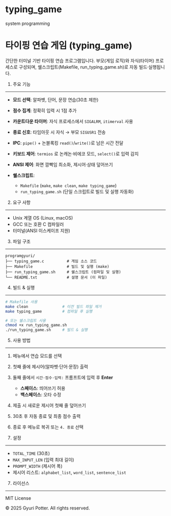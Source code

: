 # typing_game
system programming

# 타이핑 연습 게임 (typing\_game)

간단한 터미널 기반 타이핑 연습 프로그램입니다. 부모(게임 로직)와 자식(타이머) 프로세스로 구성되며, 쉘스크립트(Makefile, run\_typing\_game.sh)로 자동 빌드·실행됩니다.

1. 주요 기능

---

* **모드 선택**: 알파벳, 단어, 문장 연습(30초 제한)
* **점수 집계**: 정확히 입력 시 1점 추가
* **카운트다운 타이머**: 자식 프로세스에서 `SIGALRM`, `itimerval` 사용
* **종료 신호**: 타임아웃 시 자식 → 부모 `SIGUSR1` 전송
* **IPC**: `pipe()` + 논블록킹 `read()`/`write()`로 남은 시간 전달
* **키보드 제어**: `termios` 로 논캐논·비에코 모드, `select()`로 입력 감지
* **ANSI 제어**: 화면 깜빡임 최소화, 제시어·상태 덮어쓰기
* **쉘스크립트**:

  * `Makefile` (`make`, `make clean`, `make typing_game`)
  * `run_typing_game.sh` (단일 스크립트로 빌드 및 실행 자동화)

2. 요구 사항

---

* Unix 계열 OS (Linux, macOS)
* GCC 또는 호환 C 컴파일러
* 터미널(ANSI 이스케이프 지원)

3. 파일 구조

---

```
programgyuri/
├── typing_game.c          # 게임 소스 코드
├── Makefile               # 빌드 및 실행 (make)
├── run_typing_game.sh     # 쉘스크립트 (컴파일 및 실행)
└── README.txt             # 설명 문서 (이 파일)
```

4. 빌드 & 실행

---

```bash
# Makefile 사용
make clean               # 이전 빌드 파일 제거
make typing_game         # 컴파일 후 실행

# 또는 쉘스크립트 사용
chmod +x run_typing_game.sh
./run_typing_game.sh     # 빌드 & 실행
```

5. 사용 방법

---

1. 메뉴에서 연습 모드를 선택

2. 첫째 줄에 제시어(알파벳·단어·문장) 출력

3. 둘째 줄에서 `시간·점수·입력:` 프롬프트에 입력 후 **Enter**

   * **스페이스**: 띄어쓰기 허용
   * **백스페이스**: 오타 수정

4. 제출 시 새로운 제시어 첫째 줄 덮어쓰기

5. 30초 후 자동 종료 및 최종 점수 출력

6. 종료 후 메뉴로 복귀 또는 `4. 종료` 선택

7. 설정

---

* `TOTAL_TIME` (30초)
* `MAX_INPUT_LEN` (입력 최대 길이)
* `PROMPT_WIDTH` (제시어 폭)
* 제시어 리스트: `alphabet_list`, `word_list`, `sentence_list`

7. 라이선스

---

MIT License

© 2025 Gyuri Potter. All rights reserved.

